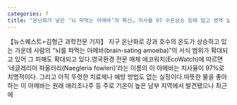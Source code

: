 ```yaml
---
categories: f
title: "온난화가 낳은 ‘뇌 파먹는 아메바’의 확산… 치사율 97 수온상승 등에 업고 영역 넓혀 북상 중"
---
```

【뉴스퀘스트=김형근 과학전문 기자】 지구 온난화로 강과 호수의 온도가 상승하고 있는 가운데 사람의 “뇌를 파먹는 아메바(brain-sating amoeba)”의 서식 범위가 확대되고 있어 그 피해도 확대되고 있다.영국환경 전문 매체 에코워치(EcoWatch)에 따르면 ‘네글레리아 파울러리(Naegleria fowleri)’라는 이름의 이 아메바는 치사율이 97%로 치명적이다. 그리고 아직 뚜렷한 치료제나 예방 방법도 없는 실정이다.따뜻한 물을 좋아하는 이 아메바는 원래 애리조나주 등 주로 기온이 높은 남부 지역에서 발견됐으나 최근에